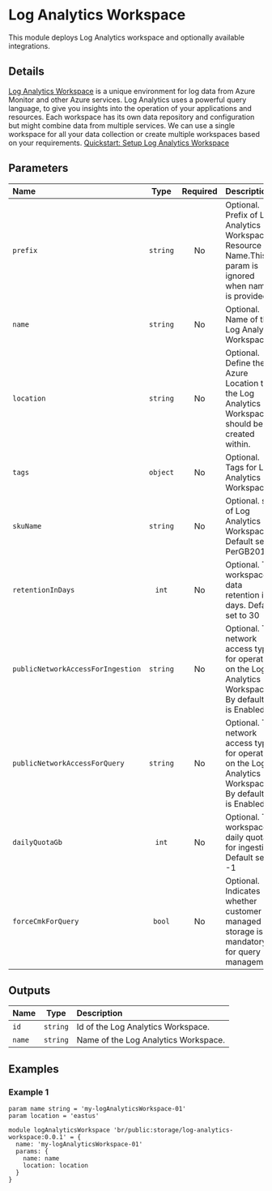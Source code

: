 # Log Analytics Workspace

This module deploys Log Analytics workspace and optionally available integrations.

## Details

[Log Analytics Workspace](https://learn.microsoft.com/en-us/azure/azure-monitor/logs/quick-create-workspace) is a unique environment for log data from Azure Monitor and other Azure services. Log Analytics uses a powerful query language, to give you insights into the operation of your applications and resources. Each workspace has its own data repository and configuration but might combine data from multiple services. We can use a single workspace for all your data collection or create multiple workspaces based on your requirements. [Quickstart: Setup Log Analytics Workspace](https://learn.microsoft.com/en-us/azure/spring-apps/quickstart-setup-log-analytics)

## Parameters

| Name                              | Type     | Required | Description                                                                                              |
| :-------------------------------- | :------: | :------: | :------------------------------------------------------------------------------------------------------- |
| `prefix`                          | `string` | No       | Optional. Prefix of Log Analytics Workspace Resource Name.This param is ignored when name is provided.   |
| `name`                            | `string` | No       | Optional. Name of the Log Analytics Workspace.                                                           |
| `location`                        | `string` | No       | Optional. Define the Azure Location that the Log Analytics Workspace should be created within.           |
| `tags`                            | `object` | No       | Optional. Tags for Log Analytics Workspace.                                                              |
| `skuName`                         | `string` | No       | Optional. sku of Log Analytics Workspace. Default set to PerGB2018                                       |
| `retentionInDays`                 | `int`    | No       | Optional. The workspace data retention in days. Default set to 30                                        |
| `publicNetworkAccessForIngestion` | `string` | No       | Optional. The network access type for operating on the Log Analytics Workspace. By default it is Enabled |
| `publicNetworkAccessForQuery`     | `string` | No       | Optional. The network access type for operating on the Log Analytics Workspace. By default it is Enabled |
| `dailyQuotaGb`                    | `int`    | No       | Optional. The workspace daily quota for ingestion. Default set to -1                                     |
| `forceCmkForQuery`                | `bool`   | No       | Optional. Indicates whether customer managed storage is mandatory for query management.                  |

## Outputs

| Name   | Type     | Description                          |
| :----- | :------: | :----------------------------------- |
| `id`   | `string` | Id of the Log Analytics Workspace.   |
| `name` | `string` | Name of the Log Analytics Workspace. |

## Examples

### Example 1

```bicep
param name string = 'my-logAnalyticsWorkspace-01'
param location = 'eastus'

module logAnalyticsWorkspace 'br/public:storage/log-analytics-workspace:0.0.1' = {
  name: 'my-logAnalyticsWorkspace-01'
  params: {
    name: name
    location: location
  }
}
```